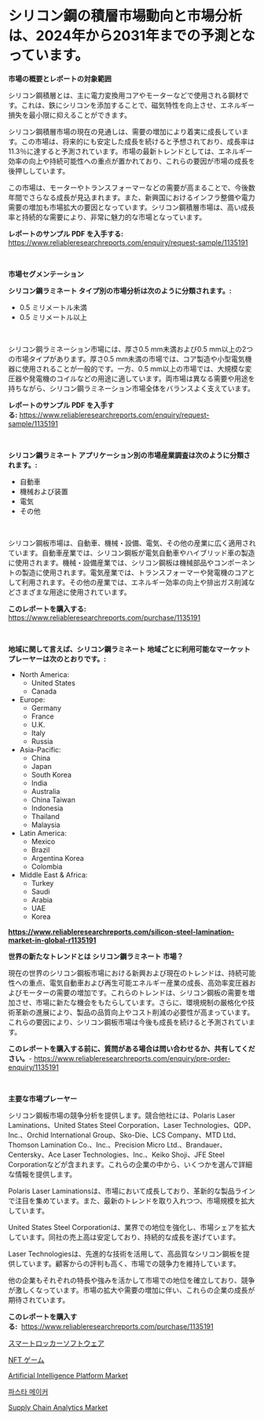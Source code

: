 <p><h1>シリコン鋼の積層市場動向と市場分析は、2024年から2031年までの予測となっています。</h1></p><p><strong>市場の概要とレポートの対象範囲</strong></p>
<p><p>シリコン鋼積層とは、主に電力変換用コアやモーターなどで使用される鋼材です。これは、鉄にシリコンを添加することで、磁気特性を向上させ、エネルギー損失を最小限に抑えることができます。</p><p>シリコン鋼積層市場の現在の見通しは、需要の増加により着実に成長しています。この市場は、将来的にも安定した成長を続けると予想されており、成長率は11.3％に達すると予測されています。市場の最新トレンドとしては、エネルギー効率の向上や持続可能性への重点が置かれており、これらの要因が市場の成長を後押ししています。</p><p>この市場は、モーターやトランスフォーマーなどの需要が高まることで、今後数年間でさらなる成長が見込まれます。また、新興国におけるインフラ整備や電力需要の増加も市場拡大の要因となっています。シリコン鋼積層市場は、高い成長率と持続的な需要により、非常に魅力的な市場となっています。</p></p>
<p><strong>レポートのサンプル PDF を入手する:</strong> <a href="https://www.reliableresearchreports.com/enquiry/request-sample/1135191">https://www.reliableresearchreports.com/enquiry/request-sample/1135191</a></p>
<p>&nbsp;</p>
<p><strong>市場セグメンテーション</strong></p>
<p><strong>シリコン鋼ラミネート タイプ別の市場分析は次のように分類されます。:</strong></p>
<p><ul><li>0.5 ミリメートル未満</li><li>0.5 ミリメートル以上</li></ul></p>
<p>&nbsp;</p>
<p><p>シリコン鋼ラミネーション市場には、厚さ0.5 mm未満および0.5 mm以上の2つの市場タイプがあります。厚さ0.5 mm未満の市場では、コア製造や小型電気機器に使用されることが一般的です。一方、0.5 mm以上の市場では、大規模な変圧器や発電機のコイルなどの用途に適しています。両市場は異なる需要や用途を持ちながら、シリコン鋼ラミネーション市場全体をバランスよく支えています。</p></p>
<p><strong>レポートのサンプル PDF を入手する:</strong>&nbsp;<a href="https://www.reliableresearchreports.com/enquiry/request-sample/1135191">https://www.reliableresearchreports.com/enquiry/request-sample/1135191</a></p>
<p>&nbsp;</p>
<p><strong> シリコン鋼ラミネート アプリケーション別の市場産業調査は次のように分類されます。:</strong></p>
<p><ul><li>自動車</li><li>機械および装置</li><li>電気</li><li>その他</li></ul></p>
<p>&nbsp;</p>
<p><p>シリコン鋼板市場は、自動車、機械・設備、電気、その他の産業に広く適用されています。自動車産業では、シリコン鋼板が電気自動車やハイブリッド車の製造に使用されます。機械・設備産業では、シリコン鋼板は機械部品やコンポーネントの製造に使用されます。電気産業では、トランスフォーマーや発電機のコアとして利用されます。その他の産業では、エネルギー効率の向上や排出ガス削減などさまざまな用途に使用されています。</p></p>
<p><strong>このレポートを購入する:</strong>&nbsp; <a href="https://www.reliableresearchreports.com/purchase/1135191">https://www.reliableresearchreports.com/purchase/1135191</a></p>
<p>&nbsp;</p>
<p><strong>地域に関して言えば、シリコン鋼ラミネート 地域ごとに利用可能なマーケットプレーヤーは次のとおりです。:</strong></p>
<p><ul>
    <li>
        North America:
        <ul>
            <li>United States</li>
            <li>Canada</li>
        </ul>
    </li>
    <li>
        Europe:
        <ul>
            <li>Germany</li>
            <li>France</li>
            <li>U.K.</li>
            <li>Italy</li>
            <li>Russia</li>
        </ul>
    </li>
    <li>
        Asia-Pacific:
        <ul>
            <li>China</li>
            <li>Japan</li>
            <li>South Korea</li>
            <li>India</li>
            <li>Australia</li>
            <li>China Taiwan</li>
            <li>Indonesia</li>
            <li>Thailand</li>
            <li>Malaysia</li>
        </ul>
    </li>
    <li>
        Latin America:
        <ul>
            <li>Mexico</li>
            <li>Brazil</li>
            <li>Argentina Korea</li>
            <li>Colombia</li>
        </ul>
    </li>
    <li>
        Middle East & Africa:
        <ul>
            <li>Turkey</li>
            <li>Saudi</li>
            <li>Arabia</li>
            <li>UAE</li>
            <li>Korea</li>
        </ul>
    </li>
    </ul></p>
<p><strong><a href="https://www.reliableresearchreports.com/silicon-steel-lamination-market-in-global-r1135191">https://www.reliableresearchreports.com/silicon-steel-lamination-market-in-global-r1135191</a></strong>&nbsp;</p>
<p><strong>世界の新たなトレンドとは シリコン鋼ラミネート 市場？</strong></p>
<p><p>現在の世界のシリコン鋼板市場における新興および現在のトレンドは、持続可能性への重点、電気自動車および再生可能エネルギー産業の成長、高効率変圧器およびモーターの需要の増加です。これらのトレンドは、シリコン鋼板の需要を増加させ、市場に新たな機会をもたらしています。さらに、環境規制の厳格化や技術革新の進展により、製品の品質向上やコスト削減の必要性が高まっています。これらの要因により、シリコン鋼板市場は今後も成長を続けると予測されています。</p></p>
<p><strong>このレポートを購入する前に、質問がある場合は問い合わせるか、共有してください。</strong>- <a href="https://www.reliableresearchreports.com/enquiry/pre-order-enquiry/1135191">https://www.reliableresearchreports.com/enquiry/pre-order-enquiry/1135191</a></p>
<p>&nbsp;</p>
<p><strong>主要な市場プレーヤー</strong></p>
<p><p>シリコン鋼板市場の競争分析を提供します。競合他社には、Polaris Laser Laminations、United States Steel Corporation、Laser Technologies、QDP、Inc.、Orchid International Group、Sko-Die、LCS Company、MTD Ltd、Thomson Lamination Co.、Inc.、Precision Micro Ltd.、Brandauer、Centersky、Ace Laser Technologies、Inc.、Keiko Shoji、JFE Steel Corporationなどが含まれます。これらの企業の中から、いくつかを選んで詳細な情報を提供します。</p><p>Polaris Laser Laminationsは、市場において成長しており、革新的な製品ラインで注目を集めています。また、最新のトレンドを取り入れつつ、市場規模を拡大しています。</p><p>United States Steel Corporationは、業界での地位を強化し、市場シェアを拡大しています。同社の売上高は安定しており、持続的な成長を遂げています。</p><p>Laser Technologiesは、先進的な技術を活用して、高品質なシリコン鋼板を提供しています。顧客からの評判も高く、市場での競争力を維持しています。</p><p>他の企業もそれぞれの特長や強みを活かして市場での地位を確立しており、競争が激しくなっています。市場の拡大や需要の増加に伴い、これらの企業の成長が期待されています。</p></p>
<p><strong>このレポートを購入する:</strong>&nbsp;&nbsp;<a href="https://www.reliableresearchreports.com/purchase/1135191">https://www.reliableresearchreports.com/purchase/1135191</a></p>
<p><p><a href="https://github.com/ppmazlotr77499/Market-Research-Report-List-1/blob/main/250043926290.md">スマートロッカーソフトウェア</a></p><p><a href="https://github.com/joaejkdzgyljvo6/Market-Research-Report-List-1/blob/main/611416926289.md">NFT ゲーム</a></p><p><a href="https://github.com/jodemen/Market-Research-Report-List-2/blob/main/artificial-intelligence-platform-market.md">Artificial Intelligence Platform Market</a></p><p><a href="https://github.com/wallacBahrtyinger567686/Market-Research-Report-List-1/blob/main/515021724410.md">파스타 메이커</a></p><p><a href="https://github.com/Sarissaschmalingtr6fz2739/Market-Research-Report-List-2/blob/main/supply-chain-analytics-market.md">Supply Chain Analytics Market</a></p></p>